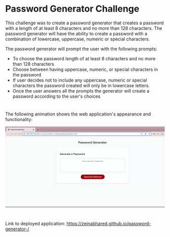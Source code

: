 # Password Generator Challenge 

This challenge was to create a password generator that creates a password with a length of at least 8 characters and no more than 128 characters. The password generator will have the ability to create a password with a combination of lowercase, uppercase, numeric or special characters. 

The password generator will prompt the user with the following prompts: 

* To choose the password length of at least 8 characters and no more than 128 characters 
* Choose between having uppercase, numeric, or special characters in the password 
* If user decides not to include any uppercase, numeric or special characters the password created will only be in lowercase letters. 
* Once the user answers all the prompts the generator will create a password according to the user's choices 

# 

The following animation shows the web application's appearance and functionality: 

![animation](./images/password-generator.gif)

#

Link to deployed application: https://zeinabhared.github.io/password-generator-/